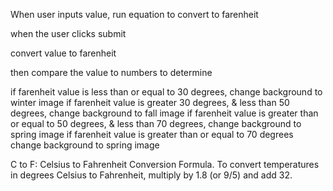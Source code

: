 When user inputs value, run equation to convert to farenheit 

when the user clicks submit

convert value to farenheit 

then compare the value to numbers to determine 

if farenheit value is less than or equal to 30 degrees, change background to winter image
if farenheit value is greater 30 degrees, & less than 50 degrees, change background to fall image 
if farenheit value is greater than or equal to 50 degrees, & less than 70 degrees, change background to spring image 
if farenheit value is greater than or equal to 70 degrees change background to spring image 


C to F: Celsius to Fahrenheit Conversion Formula. To convert temperatures in degrees Celsius to Fahrenheit, multiply by 1.8 (or 9/5) and add 32.